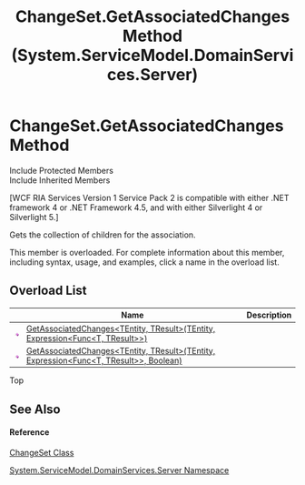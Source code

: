 ﻿---
title: ChangeSet.GetAssociatedChanges Method  (System.ServiceModel.DomainServices.Server)
TOCTitle: GetAssociatedChanges Method
ms:assetid: Overload:System.ServiceModel.DomainServices.Server.ChangeSet.GetAssociatedChanges
ms:mtpsurl: https://msdn.microsoft.com/en-us/library/system.servicemodel.domainservices.server.changeset.getassociatedchanges(v=VS.91)
ms:contentKeyID: 28754950
ms.date: 01/27/2012
mtps_version: v=VS.91
f1_keywords:
- System.ServiceModel.DomainServices.Server.ChangeSet.GetAssociatedChanges
- System.ServiceModel.DomainServices.Server.ChangeSet.GetAssociatedChanges``2
dev_langs:
- CSharp
- JScript
- VB
- FSharp
---

# ChangeSet.GetAssociatedChanges Method

Include Protected Members  
Include Inherited Members  

\[WCF RIA Services Version 1 Service Pack 2 is compatible with either .NET framework 4 or .NET Framework 4.5, and with either Silverlight 4 or Silverlight 5.\]

Gets the collection of children for the association.

This member is overloaded. For complete information about this member, including syntax, usage, and examples, click a name in the overload list.

## Overload List

<table>
<thead>
<tr class="header">
<th> </th>
<th>Name</th>
<th>Description</th>
</tr>
</thead>
<tbody>
<tr class="odd">
<td><img src="images\Ff423329.pubmethod(en-us,VS.91).gif" title="Public method" alt="Public method" /></td>
<td><a href="ff422970(v=vs.91).md">GetAssociatedChanges&lt;TEntity, TResult&gt;(TEntity, Expression&lt;Func&lt;T, TResult&gt;&gt;)</a></td>
<td></td>
</tr>
<tr class="even">
<td><img src="images\Ff423329.pubmethod(en-us,VS.91).gif" title="Public method" alt="Public method" /></td>
<td><a href="ff422689(v=vs.91).md">GetAssociatedChanges&lt;TEntity, TResult&gt;(TEntity, Expression&lt;Func&lt;T, TResult&gt;&gt;, Boolean)</a></td>
<td></td>
</tr>
</tbody>
</table>

Top

## See Also

#### Reference

[ChangeSet Class](ff422535\(v=vs.91\).md)

[System.ServiceModel.DomainServices.Server Namespace](ff423220\(v=vs.91\).md)

